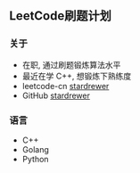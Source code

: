 ## LeetCode刷题计划

### 关于
- 在职, 通过刷题锻炼算法水平
- 最近在学 C++, 想锻炼下熟练度
- leetcode-cn [stardrewer](https://leetcode-cn.com/u/stardrewer)
- GitHub [stardrewer](https://github.com/stardrewer)

### 语言
- C++
- Golang
- Python
